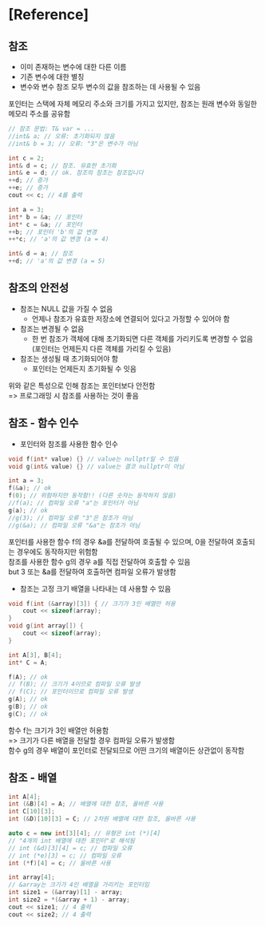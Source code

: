 # [Reference]

## 참조
- 이미 존재하는 변수에 대한 다른 이름
- 기존 변수에 대한 별칭
- 변수와 변수 참조 모두 변수의 값을 참조하는 데 사용될 수 있음

포인터는 스택에 자체 메모리 주소와 크기를 가지고 있지만, 참조는 원래 변수와 동일한 메모리 주소를 공유함

~~~cpp
// 참조 문법: T& var = ...
//int& a; // 오류: 초기화되지 않음
//int& b = 3; // 오류: "3"은 변수가 아님

int c = 2;
int& d = c; // 참조. 유효한 초기화
int& e = d; // ok. 참조의 참조는 참조입니다
++d; // 증가
++e; // 증가
cout << c; // 4를 출력

int a = 3;
int* b = &a; // 포인터
int* c = &a; // 포인터
++b; // 포인터 'b'의 값 변경
++*c; // 'a'의 값 변경 (a = 4)

int& d = a; // 참조
++d; // 'a'의 값 변경 (a = 5)
~~~

## 참조의 안전성
- 참조는 NULL 값을 가질 수 없음
	- 언제나 참조가 유효한 저장소에 연결되어 있다고 가정할 수 있어야 함
- 참조는 변경될 수 없음
	- 한 번 참조가 객체에 대해 초기화되면 다른 객체를 가리키도록 변경할 수 없음   
	  (포인터는 언제든지 다른 객체를 가리킬 수 있음)
- 참조는 생성될 때 초기화되어야 함
	- 포인터는 언제든지 초기화될 수 잇음

위와 같은 특성으로 인해 참조는 포인터보다 안전함   
=> 프로그래밍 시 참조를 사용하는 것이 좋음

## 참조 - 함수 인수

- 포인터와 참조를 사용한 함수 인수
~~~cpp
void f(int* value) {} // value는 nullptr일 수 있음
void g(int& value) {} // value는 결코 nullptr이 아님

int a = 3;
f(&a); // ok
f(0); // 위험하지만 동작함!! (다른 숫자는 동작하지 않음)
//f(a); // 컴파일 오류 "a"는 포인터가 아님
g(a); // ok
//g(3); // 컴파일 오류 "3"은 참조가 아님
//g(&a); // 컴파일 오류 "&a"는 참조가 아님
~~~
포인터를 사용한 함수 f의 경우 &a를 전달하여 호출될 수 있으며, 0을 전달하여 호출되는 경우에도 동작하지만 위험함   
참조를 사용한 함수 g의 경우 a를 직접 전달하여 호출할 수 있음   
but 3 또는 &a를 전달하여 호출하면 컴파일 오류가 발생함    

- 참조는 고정 크기 배열을 나타내는 데 사용할 수 있음
~~~cpp
void f(int (&array)[3]) { // 크기가 3인 배열만 허용
    cout << sizeof(array);
}
void g(int array[]) {
    cout << sizeof(array); 
}

int A[3], B[4];
int* C = A;

f(A); // ok
// f(B); // 크기가 4이므로 컴파일 오류 발생
// f(C); // 포인터이므로 컴파일 오류 발생
g(A); // ok
g(B); // ok
g(C); // ok
~~~
함수 f는 크기가 3인 배열만 허용함   
=> 크기가 다른 배열을 전달할 경우 컴파일 오류가 발생함   
함수 g의 경우 배열이 포인터로 전달되므로 어떤 크기의 배열이든 상관없이 동작함   

## 참조 - 배열
~~~cpp
int A[4];
int (&B)[4] = A; // 배열에 대한 참조, 올바른 사용
int C[10][3];
int (&D)[10][3] = C; // 2차원 배열에 대한 참조, 올바른 사용

auto c = new int[3][4]; // 유형은 int (*)[4]
// "4개의 int 배열에 대한 포인터"로 해석됨
// int (&d)[3][4] = c; // 컴파일 오류
// int (*e)[3] = c; // 컴파일 오류
int (*f)[4] = c; // 올바른 사용

int array[4];
// &array는 크기가 4인 배열을 가리키는 포인터임
int size1 = (&array)[1] - array;
int size2 = *(&array + 1) - array;
cout << size1; // 4 출력
cout << size2; // 4 출력
~~~
